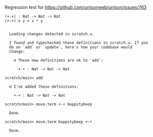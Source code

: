 Regression test for https://github.com/unisonweb/unison/issues/763

``` unison
(+-+) : Nat -> Nat -> Nat
(+-+) x y = x * y
```

``` ucm

  Loading changes detected in scratch.u.

  I found and typechecked these definitions in scratch.u. If you
  do an `add` or `update`, here's how your codebase would
  change:
  
    ⍟ These new definitions are ok to `add`:
    
      +-+ : Nat -> Nat -> Nat

```
``` ucm
scratch/main> add

  ⍟ I've added these definitions:
  
    +-+ : Nat -> Nat -> Nat

scratch/main> move.term +-+ boppitybeep

  Done.

scratch/main> move.term boppitybeep +-+

  Done.

```
